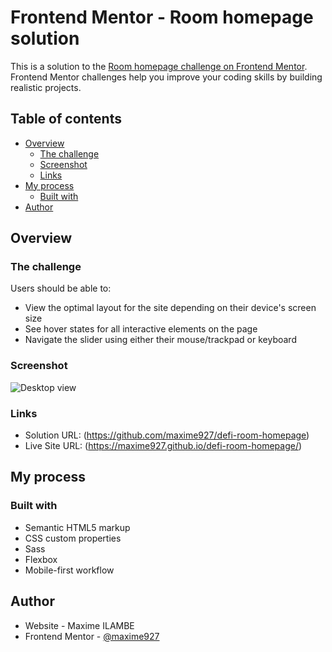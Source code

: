# Frontend Mentor - Room homepage solution

This is a solution to the [Room homepage challenge on Frontend Mentor](https://www.frontendmentor.io/challenges/room-homepage-BtdBY_ENq). Frontend Mentor challenges help you improve your coding skills by building realistic projects.

## Table of contents

- [Overview](#overview)
  - [The challenge](#the-challenge)
  - [Screenshot](#screenshot)
  - [Links](#links)
- [My process](#my-process)
  - [Built with](#built-with)
- [Author](#author)

## Overview

### The challenge

Users should be able to:

- View the optimal layout for the site depending on their device's screen size
- See hover states for all interactive elements on the page
- Navigate the slider using either their mouse/trackpad or keyboard

### Screenshot

![Desktop view](./screenshots/desktop.png)


### Links

- Solution URL: (https://github.com/maxime927/defi-room-homepage)
- Live Site URL: (https://maxime927.github.io/defi-room-homepage/)

## My process

### Built with

- Semantic HTML5 markup
- CSS custom properties
- Sass
- Flexbox
- Mobile-first workflow


## Author

- Website - Maxime ILAMBE
- Frontend Mentor - [@maxime927](https://www.frontendmentor.io/profile/maxime927)


